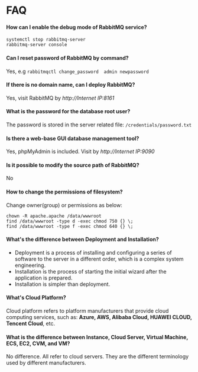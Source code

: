 # FAQ

#### How can I enable the debug mode of RabbitMQ service?

```
systemctl stop rabbitmq-server
rabbitmq-server console
```

#### Can I reset password of RabbitMQ by command?

Yes, e.g `rabbitmqctl change_password  admin newpassword`

#### If there is no domain name, can I deploy RabbitMQ?

Yes, visit RabbitMQ by *http://Internet IP:8161*

#### What is the password for the database root user?

The password is stored in the server related file: `/credentials/password.txt`

#### Is there a web-base GUI database management tool?

Yes, phpMyAdmin is included. Visit by *http://Internet IP:9090*

#### Is it possible to modify the source path of RabbitMQ?

No

#### How to change the permissions of filesystem?

Change owner(group) or permissions as below:

```shell
chown -R apache.apache /data/wwwroot
find /data/wwwroot -type d -exec chmod 750 {} \;
find /data/wwwroot -type f -exec chmod 640 {} \;
```

#### What's the difference between Deployment and Installation?

- Deployment is a process of installing and configuring a series of software to the server in a different order, which is a complex system engineering.  
- Installation is the process of starting the initial wizard after the application is prepared.  
- Installation is simpler than deployment. 

#### What's Cloud Platform?

Cloud platform refers to platform manufacturers that provide cloud computing services, such as: **Azure, AWS, Alibaba Cloud, HUAWEI CLOUD, Tencent Cloud**, etc.

#### What is the difference between Instance, Cloud Server, Virtual Machine, ECS, EC2, CVM, and VM?

No difference. All refer to cloud servers. They are the different terminology used by different manufacturers.
